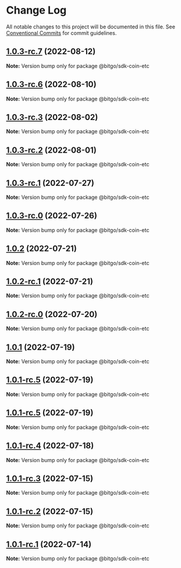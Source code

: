 # Change Log

All notable changes to this project will be documented in this file.
See [Conventional Commits](https://conventionalcommits.org) for commit guidelines.

## [1.0.3-rc.7](https://github.com/BitGo/BitGoJS/compare/@bitgo/sdk-coin-etc@1.0.3-rc.6...@bitgo/sdk-coin-etc@1.0.3-rc.7) (2022-08-12)

**Note:** Version bump only for package @bitgo/sdk-coin-etc





## [1.0.3-rc.6](https://github.com/BitGo/BitGoJS/compare/@bitgo/sdk-coin-etc@1.0.3-rc.5...@bitgo/sdk-coin-etc@1.0.3-rc.6) (2022-08-10)

**Note:** Version bump only for package @bitgo/sdk-coin-etc





## [1.0.3-rc.3](https://github.com/BitGo/BitGoJS/compare/@bitgo/sdk-coin-etc@1.0.3-rc.2...@bitgo/sdk-coin-etc@1.0.3-rc.3) (2022-08-02)

**Note:** Version bump only for package @bitgo/sdk-coin-etc





## [1.0.3-rc.2](https://github.com/BitGo/BitGoJS/compare/@bitgo/sdk-coin-etc@1.0.3-rc.1...@bitgo/sdk-coin-etc@1.0.3-rc.2) (2022-08-01)

**Note:** Version bump only for package @bitgo/sdk-coin-etc





## [1.0.3-rc.1](https://github.com/BitGo/BitGoJS/compare/@bitgo/sdk-coin-etc@1.0.3-rc.0...@bitgo/sdk-coin-etc@1.0.3-rc.1) (2022-07-27)

**Note:** Version bump only for package @bitgo/sdk-coin-etc





## [1.0.3-rc.0](https://github.com/BitGo/BitGoJS/compare/@bitgo/sdk-coin-etc@1.0.2...@bitgo/sdk-coin-etc@1.0.3-rc.0) (2022-07-26)

**Note:** Version bump only for package @bitgo/sdk-coin-etc





## [1.0.2](https://github.com/BitGo/BitGoJS/compare/@bitgo/sdk-coin-etc@1.0.2-rc.1...@bitgo/sdk-coin-etc@1.0.2) (2022-07-21)

**Note:** Version bump only for package @bitgo/sdk-coin-etc





## [1.0.2-rc.1](https://github.com/BitGo/BitGoJS/compare/@bitgo/sdk-coin-etc@1.0.2-rc.0...@bitgo/sdk-coin-etc@1.0.2-rc.1) (2022-07-21)

**Note:** Version bump only for package @bitgo/sdk-coin-etc





## [1.0.2-rc.0](https://github.com/BitGo/BitGoJS/compare/@bitgo/sdk-coin-etc@1.0.1...@bitgo/sdk-coin-etc@1.0.2-rc.0) (2022-07-20)

**Note:** Version bump only for package @bitgo/sdk-coin-etc





## [1.0.1](https://github.com/BitGo/BitGoJS/compare/@bitgo/sdk-coin-etc@1.0.1-rc.5...@bitgo/sdk-coin-etc@1.0.1) (2022-07-19)

**Note:** Version bump only for package @bitgo/sdk-coin-etc





## [1.0.1-rc.5](https://github.com/BitGo/BitGoJS/compare/@bitgo/sdk-coin-etc@1.0.1-rc.3...@bitgo/sdk-coin-etc@1.0.1-rc.5) (2022-07-19)

**Note:** Version bump only for package @bitgo/sdk-coin-etc

## [1.0.1-rc.5](https://github.com/BitGo/BitGoJS/compare/@bitgo/sdk-coin-etc@1.0.1-rc.3...@bitgo/sdk-coin-etc@1.0.1-rc.5) (2022-07-19)

**Note:** Version bump only for package @bitgo/sdk-coin-etc

## [1.0.1-rc.4](https://github.com/BitGo/BitGoJS/compare/@bitgo/sdk-coin-etc@1.0.1-rc.3...@bitgo/sdk-coin-etc@1.0.1-rc.4) (2022-07-18)

**Note:** Version bump only for package @bitgo/sdk-coin-etc

## [1.0.1-rc.3](https://github.com/BitGo/BitGoJS/compare/@bitgo/sdk-coin-etc@1.0.1-rc.2...@bitgo/sdk-coin-etc@1.0.1-rc.3) (2022-07-15)

**Note:** Version bump only for package @bitgo/sdk-coin-etc

## [1.0.1-rc.2](https://github.com/BitGo/BitGoJS/compare/@bitgo/sdk-coin-etc@1.0.1-rc.0...@bitgo/sdk-coin-etc@1.0.1-rc.2) (2022-07-15)

**Note:** Version bump only for package @bitgo/sdk-coin-etc

## [1.0.1-rc.1](https://github.com/BitGo/BitGoJS/compare/@bitgo/sdk-coin-etc@1.0.1-rc.0...@bitgo/sdk-coin-etc@1.0.1-rc.1) (2022-07-14)

**Note:** Version bump only for package @bitgo/sdk-coin-etc
